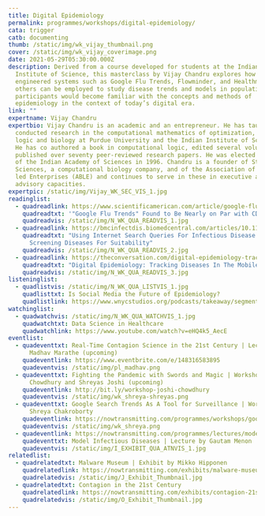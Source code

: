 ```yaml
---
title: Digital Epidemiology
permalink: programmes/workshops/digital-epidemiology/
cata: trigger
catb: documenting
thumb: /static/img/wk_vijay_thumbnail.png
cover: /static/img/wk_vijay_coverimage.png
date: 2021-05-29T05:30:00.000Z
description: Derived from a course developed for students at the Indian
  Institute of Science, this masterclass by Vijay Chandru explores how
  engineered systems such as Google Flu Trends, Flowminder, and Healthmap, among
  others can be employed to study disease trends and models in populations. The
  participants would become familiar with the concepts and methods of
  epidemiology in the context of today’s digital era.
link: ""
expertname: Vijay Chandru
expertbio: Vijay Chandru is an academic and an entrepreneur. He has taught and
  conducted research in the computational mathematics of optimization, geometry,
  logic and biology at Purdue University and the Indian Institute of Science .
  He has co authored a book in computational logic, edited several volumes and
  published over seventy peer-reviewed research papers. He was elected a Fellow
  of the Indian Academy of Sciences in 1996. Chandru is a founder of Strand Life
  Sciences, a computational biology company, and of the Association of Biotech
  led Enterprises (ABLE) and continues to serve in these in executive and
  advisory capacities.
expertpic: /static/img/Vijay_WK_SEC_VIS_1.jpg
readinglist:
  - quadreadlink: https://www.scientificamerican.com/article/google-flu-trends-on-par-with-cdc-data/
    quadreadtxt: '"Google Flu Trends" Found to Be Nearly on Par with CDC Surveillance Data'
    quadreadvis: /static/img/N_WK_QUA_READVIS_1.jpg
  - quadreadlink: https://bmcinfectdis.biomedcentral.com/articles/10.1186/s12879-014-0690-1
    quadreadtxt: "Using Internet Search Queries For Infectious Disease Surveillance:
      Screening Diseases For Suitability"
    quadreadvis: /static/img/N_WK_QUA_READVIS_2.jpg
  - quadreadlink: https://theconversation.com/digital-epidemiology-tracking-diseases-in-the-mobile-age-37741
    quadreadtxt: "Digital Epidemiology: Tracking Diseases In The Mobile Age"
    quadreadvis: /static/img/N_WK_QUA_READVIS_3.jpg
listeninglist:
  - quadlistvis: /static/img/N_WK_QUA_LISTVIS_1.jpg
    quadlisttxt: Is Social Media the Future of Epidemiology?
    quadlistlink: https://www.wnycstudios.org/podcasts/takeaway/segments/social-media-future-epidemiology
watchinglist:
  - quadwatchvis: /static/img/N_WK_QUA_WATCHVIS_1.jpg
    quadwatchtxt: Data Science in Healthcare
    quadwatchlink: https://www.youtube.com/watch?v=eHQ4k5_AecE
eventlist:
  - quadeventtxt: Real-Time Contagion Science in the 21st Century | Lecture by
      Madhav Marathe (upcoming)
    quadeventlink: https://www.eventbrite.com/e/148316583895
    quadeventvis: /static/img/pl_madhav.png
  - quadeventtxt: Fighting the Pandemic with Swords and Magic | Workshop by Shreya
      Chowdhury and Shreyas Joshi (upcoming)
    quadeventlink: http://bit.ly/workshop-joshi-chowdhury
    quadeventvis: /static/img/wk_shreya-shreyas.png
  - quadeventtxt: Google Search Trends As A Tool for Surveillance | Workshop by
      Shreya Chakroborty
    quadeventlink: https://nowtransmitting.com/programmes/workshops/google-search-trends-as-a-surveillance-tool/
    quadeventvis: /static/img/wk_shreya.png
  - quadeventlink: https://nowtransmitting.com/programmes/lectures/model-infectious-diseases/
    quadeventtxt: Model Infectious Diseases | Lecture by Gautam Menon
    quadeventvis: /static/img/I_EXHIBIT_QUA_ATNVIS_1.jpg
relatedlist:
  - quadrelatedtxt: Malware Museum | Exhibit by Mikko Hipponen
    quadrelatedlink: https://nowtransmitting.com/exhibits/malware-museum/
    quadrelatedvis: /static/img/J_Exhibit_Thumbnail.jpg
  - quadrelatedtxt: Contagion in the 21st Century
    quadrelatedlink: https://nowtransmitting.com/exhibits/contagion-21st-century/
    quadrelatedvis: /static/img/O_Exhibit_Thumbnail.jpg
---
```

